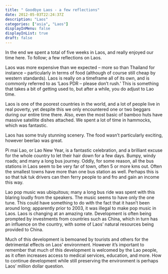 ```yaml
---
title: " Goodbye Laos - a few reflections"
date: 2012-05-03T22:24:37Z
description: "Laos"
categories: ["asia", "Laos"]
displayInMenu: false
displayInList: true
draft: false
---
```


In the end we spent a total of five weeks in Laos, and really enjoyed our time here. To follow; a few reflections on Laos.

Laos was more expensive than we expected – more so than Thailand for instance – particularly in terms of food (although of course still cheap by western standards).
Laos is really on a timeframe all of its own, and is commonly referred to as ‘Laos PDR – please don’t rush.’ This is something that takes a bit of getting used to, but after a while, you do adjust to Lao time.

Laos is one of the poorest countries in the world, and a lot of people live in real poverty, yet despite this we only encountered one or two beggars during our entire time there.  Also, even the most basic of bamboo huts have massive satellite dishes attached.
We spent a lot of time in hammocks, which was fantastic.

Laos has some truly stunning scenery.
The food wasn’t particularly exciting, however beerlao was great.

Pi mai Lao, or Lao New Year, is a fantastic celebration, and a brilliant excuse for the whole country to let their hair down for a few days.
Bumpy, windy roads; and many a long bus journey. Oddly, for some reason, all the bus stations in Laos seem to be very far of town, often 5 or more kms out. Often the smallest towns have more than one bus station as well. Perhaps this is so that tuk tuk drivers can then ferry people to and fro and gain an income this way.

Lao pop music was ubiquitous; many a long bus ride was spent with this blaring loudly from the speakers. The music seems to have only the one tune. This could have something to do with the fact that it hasn’t been around long; apparently prior to 2003, it was illegal to make pop music in Laos.
Laos is changing at an amazing rate. Development is often being prompted by investments from countries such as China, which in turn has an influence on the country, with some of Laos’ natural resources being provided to China.

Much of this development is bemoaned by tourists and others for the detrimental effects on Laos’ environment. However it’s important to remember that much of this development is welcomed by the Lao people, as it often increases access to medical services, education, and more. How to continue development while still preserving the environment is perhaps Laos’ million dollar question.
